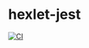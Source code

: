 # hexlet-jest
[![CI](https://github.com/azizmuradovar/hexlet-jest/workflows/CI/badge.svg)](https://github.com/azizmuradovar/hexlet-jest/actions)